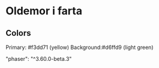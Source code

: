 # Oldemor i farta

## Colors

Primary: #f3dd71 (yellow)
Background:#d6ffd9 (light green)

"phaser": "^3.60.0-beta.3"
